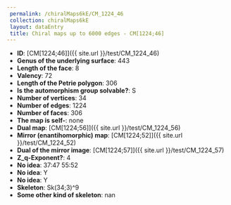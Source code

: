 ```yaml
--- 
 permalink: /chiralMaps6kE/CM_1224_46 
 collection: chiralMaps6kE
 layout: dataEntry
 title: Chiral maps up to 6000 edges - CM[1224;46]
---
```


- **ID**: [CM[1224;46]]({{ site.url }}/test/CM_1224_46)
- **Genus of the underlying surface**: 443
- **Length of the face**: 8
- **Valency**: 72
- **Length of the Petrie polygon**: 306
- **Is the automorphism group solvable?**: S
- **Number of vertices**: 34
- **Number of edges**: 1224
- **Number of faces**: 306
- **The map is self-**: none
- **Dual map**: [CM[1224;56]]({{ site.url }}/test/CM_1224_56)
- **Mirror (enantihomorphic) map**: [CM[1224;52]]({{ site.url }}/test/CM_1224_52)
- **Dual of the mirror image**: [CM[1224;57]]({{ site.url }}/test/CM_1224_57)
- **Z_q-Exponent?**: 4
- **No idea**:  37:47 55:52
- **No idea**: Y
- **No idea**: Y
- **Skeleton**: Sk(34;3)^9
- **Some other kind of skeleton**: nan
